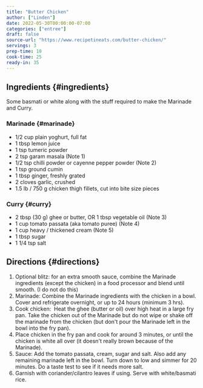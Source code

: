 ```yaml
---
title: "Butter Chicken"
author: ["Linden"]
date: 2022-05-30T00:00:00-07:00
categories: ["entree"]
draft: false
source-url: "https://www.recipetineats.com/butter-chicken/"
servings: 3
prep-time: 10
cook-time: 25
ready-in: 35
---
```


## Ingredients {#ingredients}

Some basmati or white along with the stuff required to make the Marinade and Curry.


### Marinade {#marinade}

-   1/2 cup plain yoghurt, full fat
-   1 tbsp lemon juice
-   1 tsp tumeric powder
-   2 tsp garam masala (Note 1)
-   1/2 tsp chilli powder or cayenne pepper powder (Note 2)
-   1 tsp ground cumin
-   1 tbsp ginger, freshly grated
-   2 cloves garlic, crushed
-   1.5 lb / 750 g chicken thigh fillets, cut into bite size pieces


### Curry {#curry}

-   2 tbsp (30 g) ghee or butter, OR 1 tbsp vegetable oil (Note 3)
-   1 cup tomato passata (aka tomato puree) (Note 4)
-   1 cup heavy / thickened cream (Note 5)
-   1 tbsp sugar
-   1 1/4 tsp salt


## Directions {#directions}

1.  Optional blitz:  for an extra smooth sauce, combine the Marinade ingredients (except the chicken) in a food processor and blend until smooth. (I do not do this)
2.  Marinade:  Combine the Marinade ingredients with the chicken in a bowl. Cover and refrigerate overnight, or up to 24 hours (minimum 3 hrs).
3.  Cook chicken:  Heat the ghee (butter or oil) over high heat in a large fry pan. Take the chicken out of the Marinade but do not wipe or shake off the marinade from the chicken (but don't pour the Marinade left in the bowl into the fry pan).
4.  Place chicken in the fry pan and cook for around 3 minutes, or until the chicken is white all over (it doesn't really brown because of the Marinade).
5.  Sauce: Add the tomato passata, cream, sugar and salt. Also add any remaining marinade left in the bowl. Turn down to low and simmer for 20 minutes. Do a taste test to see if it needs more salt.
6.  Garnish with coriander/cilantro leaves if using. Serve with white/basmati rice.